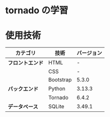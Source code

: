 # tornado の学習

# 使用技術

| カテゴリ           | 技術      | バージョン |
| ------------------ | --------- | ---------- |
| **フロントエンド** | HTML      | -          |
|                    | CSS       | -          |
|                    | Bootstrap | 5.3.0      |
| **バックエンド**   | Python    | 3.13.3     |
|                    | Tornado   | 6.4.2      |
| **データベース**   | SQLite    | 3.49.1     |
